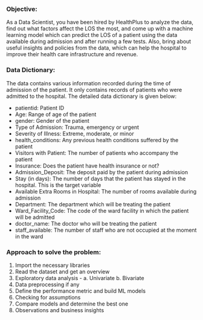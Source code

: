 ### Objective:
As a Data Scientist, you have been hired by HealthPlus to analyze the data, find out what factors affect the LOS the most, and come up with a machine learning model which can predict the LOS of a patient using the data available during admission and after running a few tests. Also, bring about useful insights and policies from the data, which can help the hospital to improve their health care infrastructure and revenue.

### Data Dictionary:
The data contains various information recorded during the time of admission of the patient. It only contains records of patients who were admitted to the hospital. The detailed data dictionary is given below:

- patientid: Patient ID
- Age: Range of age of the patient
- gender: Gender of the patient
- Type of Admission: Trauma, emergency or urgent
- Severity of Illness: Extreme, moderate, or minor
- health_conditions: Any previous health conditions suffered by the patient
- Visitors with Patient: The number of patients who accompany the patient
- Insurance: Does the patient have health insurance or not?
- Admission_Deposit: The deposit paid by the patient during admission
- Stay (in days): The number of days that the patient has stayed in the hospital. This is the target variable
- Available Extra Rooms in Hospital: The number of rooms available during admission
- Department: The department which will be treating the patient
- Ward_Facility_Code: The code of the ward facility in which the patient will be admitted
- doctor_name: The doctor who will be treating the patient
- staff_available: The number of staff who are not occupied at the moment in the ward


### Approach to solve the problem:
1. Import the necessary libraries
2. Read the dataset and get an overview
3. Exploratory data analysis - a. Univariate b. Bivariate
4. Data preprocessing if any
5. Define the performance metric and build ML models
6. Checking for assumptions
7. Compare models and determine the best one
8. Observations and business insights